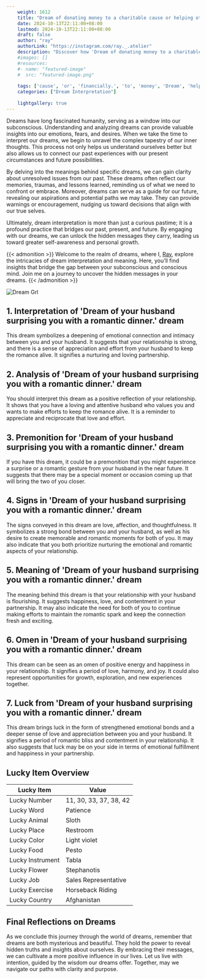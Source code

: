 ```yaml
---
    weight: 1612
    title: "Dream of donating money to a charitable cause or helping others financially."  # Assuming 'title' column exists
    date: 2024-10-13T22:11:00+08:00
    lastmod: 2024-10-13T22:11:00+08:00
    draft: false
    author: "ray"
    authorLink: "https://instagram.com/ray._.atelier"
    description: "Discover how 'Dream of donating money to a charitable cause or helping others financially.' can interpret your future and uncover its significant meanings in your life."
    #images: []
    #resources:
    #- name: "featured-image"
    #  src: "featured-image.png"
    
    tags: ['cause', 'or', 'financially.', 'to', 'money', 'Dream', 'helping', 'donating', 'a', 'others', 'of', 'charitable']
    categories: ["Dream Interpretation"]
    
    lightgallery: true
---
```

    
Dreams have long fascinated humanity, serving as a window into our subconscious. Understanding and analyzing dreams can provide valuable insights into our emotions, fears, and desires. When we take the time to interpret our dreams, we begin to unravel the complex tapestry of our inner thoughts. This process not only helps us understand ourselves better but also allows us to connect our past experiences with our present circumstances and future possibilities.

By delving into the meanings behind specific dreams, we can gain clarity about unresolved issues from our past. These dreams often reflect our memories, traumas, and lessons learned, reminding us of what we need to confront or embrace. Moreover, dreams can serve as a guide for our future, revealing our aspirations and potential paths we may take. They can provide warnings or encouragement, nudging us toward decisions that align with our true selves.

Ultimately, dream interpretation is more than just a curious pastime; it is a profound practice that bridges our past, present, and future. By engaging with our dreams, we can unlock the hidden messages they carry, leading us toward greater self-awareness and personal growth.

{{< admonition >}}
Welcome to the realm of dreams, where I, [Ray](https://instagram.com/ray._.atelier), explore the intricacies of dream interpretation and meaning. Here, you’ll find insights that bridge the gap between your subconscious and conscious mind. Join me on a journey to uncover the hidden messages in your dreams.
{{< /admonition >}}

![Dream Grl](https://cdn.pixabay.com/photo/2017/11/02/03/35/gothic-2910057_1280.jpg "Dream Grl")

## 1. Interpretation of 'Dream of your husband surprising you with a romantic dinner.' dream
 This dream symbolizes a deepening of emotional connection and intimacy between you and your husband. It suggests that your relationship is strong, and there is a sense of appreciation and effort from your husband to keep the romance alive. It signifies a nurturing and loving partnership.

## 2. Analysis of 'Dream of your husband surprising you with a romantic dinner.' dream
 You should interpret this dream as a positive reflection of your relationship. It shows that you have a loving and attentive husband who values you and wants to make efforts to keep the romance alive. It is a reminder to appreciate and reciprocate that love and effort.

## 3. Premonition for 'Dream of your husband surprising you with a romantic dinner.' dream
 If you have this dream, it could be a premonition that you might experience a surprise or a romantic gesture from your husband in the near future. It suggests that there may be a special moment or occasion coming up that will bring the two of you closer.

## 4. Signs in 'Dream of your husband surprising you with a romantic dinner.' dream
 The signs conveyed in this dream are love, affection, and thoughtfulness. It symbolizes a strong bond between you and your husband, as well as his desire to create memorable and romantic moments for both of you. It may also indicate that you both prioritize nurturing the emotional and romantic aspects of your relationship.

## 5. Meaning of 'Dream of your husband surprising you with a romantic dinner.' dream
 The meaning behind this dream is that your relationship with your husband is flourishing. It suggests happiness, love, and contentment in your partnership. It may also indicate the need for both of you to continue making efforts to maintain the romantic spark and keep the connection fresh and exciting.

## 6. Omen in 'Dream of your husband surprising you with a romantic dinner.' dream
 This dream can be seen as an omen of positive energy and happiness in your relationship. It signifies a period of love, harmony, and joy. It could also represent opportunities for growth, exploration, and new experiences together.

## 7. Luck from 'Dream of your husband surprising you with a romantic dinner.' dream
 This dream brings luck in the form of strengthened emotional bonds and a deeper sense of love and appreciation between you and your husband. It signifies a period of romantic bliss and contentment in your relationship. It also suggests that luck may be on your side in terms of emotional fulfillment and happiness in your partnership.

## Lucky Item Overview
| Lucky Item          | Value              |
|---------------|--------------------|
| Lucky Number        | 11, 30, 33, 37, 38, 42  |
| Lucky Word          | Patience |
| Lucky Animal        | Sloth |
| Lucky Place         | Restroom     |
| Lucky Color         | Light violet     |
| Lucky Food          | Pesto      |
| Lucky Instrument    | Tabla |
| Lucky Flower        | Stephanotis    |
| Lucky Job           | Sales Representative       |
| Lucky Exercise      | Horseback Riding  |
| Lucky Country       | Afghanistan    |


##  Final Reflections on Dreams

As we conclude this journey through the world of dreams, remember that dreams are both mysterious and beautiful. They hold the power to reveal hidden truths and insights about ourselves. By embracing their messages, we can cultivate a more positive influence in our lives. Let us live with intention, guided by the wisdom our dreams offer. Together, may we navigate our paths with clarity and purpose.
